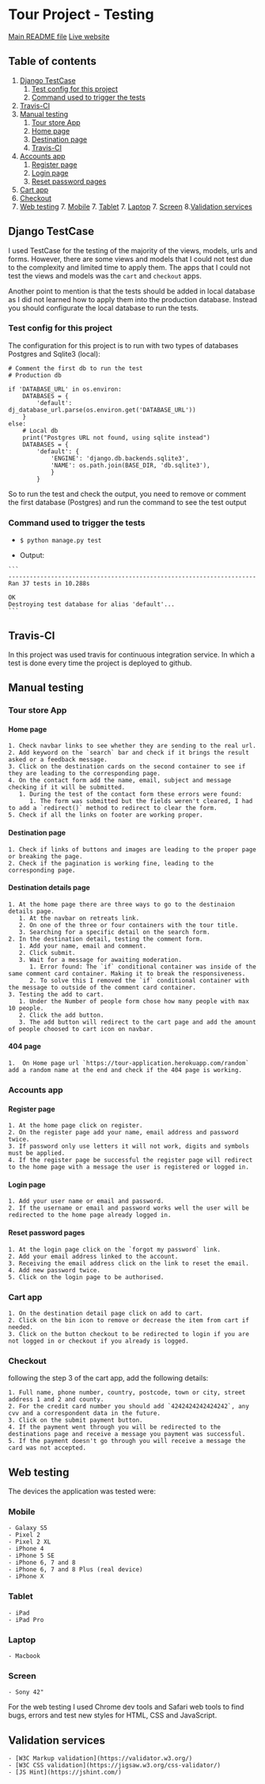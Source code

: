 # Tour Project - Testing

[Main README file](Readme.md)
[Live website](https://tour-application.herokuapp.com/)

## Table of contents

1. [Django TestCase](#Django-TestCase)
    1. [Test config for this project](#Test-config-for-this-project)
    1. [Command used to trigger the tests](#Command-used-to-trigger-the-tests)
2. [Travis-CI](#Travis-CI)
3. [Manual testing](#Manual-testing)
      1. [Tour store App](#Tour-store-App)
      1. [Home page](#Home-page)
      1. [Destination page](#Destination-page)
      1. [Travis-CI](#Travis-CI)
4. [Accounts app](#Accounts-app)
    1. [Register page](#Register-page)
    1. [Login page](#Login-page)
    1. [Reset password pages](#Reset-password-pages)
5. [Cart app](#Cart-app)
6. [Checkout](#Checkout)
7. [Web testing](#Web-testing)
    7. [Mobile](#Mobile)
    7. [Tablet](#Tablet)
    7. [Laptop](#Laptop)
    7. [Screen](#Screen)
8.[Validation services](#Validation-services)


## Django TestCase

I used TestCase for the testing of the majority of the views, models, urls and forms. However, there are some views and models that I could not test due to the complexity and limited time to apply them. The apps that I could not test the views and models was the `cart` and `checkout` apps.

Another point to mention is that the tests should be added in local database as I did not learned how to apply them into the production database.
Instead you should configurate the local database to run the tests.

### Test config for this project

The configuration for this project is to run with two types of databases Postgres and Sqlite3 (local):

```
# Comment the first db to run the test
# Production db

if 'DATABASE_URL' in os.environ:
    DATABASES = {
        'default': dj_database_url.parse(os.environ.get('DATABASE_URL'))
    }
else:
    # Local db
    print("Postgres URL not found, using sqlite instead")
    DATABASES = {
        'default': {
            'ENGINE': 'django.db.backends.sqlite3',
            'NAME': os.path.join(BASE_DIR, 'db.sqlite3'),
            }
        }
```

So to run the test and check the output, you need to remove or comment the first database (Postgres) and run the command to see the test output

### Command used to trigger the tests

   - `$ python manage.py test`

   - Output:

    ```
    ----------------------------------------------------------------------
    Ran 37 tests in 10.288s

    OK
    Destroying test database for alias 'default'...
    ```
## Travis-CI

In this project was used travis for continuous integration service. In which a test is done every time the project is deployed to github.

## Manual testing

### Tour store App

#### Home page

    1. Check navbar links to see whether they are sending to the real url.
    2. Add keyword on the `search` bar and check if it brings the result asked or a feedback message.
    3. Click on the destination cards on the second container to see if they are leading to the corresponding page.
    4. On the contact form add the name, email, subject and message checking if it will be submitted.
       1. During the test of the contact form these errors were found:
          1. The form was submitted but the fields weren't cleared, I had to add a `redirect()` method to redirect to clear the form.
    5. Check if all the links on footer are working proper.

#### Destination page

    1. Check if links of buttons and images are leading to the proper page or breaking the page.
    2. Check if the pagination is working fine, leading to the corresponding page.

#### Destination details page

    1. At the home page there are three ways to go to the destinaion details page.
       1. At the navbar on retreats link.
       2. On one of the three or four containers with the tour title.
       3. Searching for a specific detail on the search form.
    2. In the destination detail, testing the comment form.
       1. Add your name, email and comment.
       2. Click submit.
       3. Wait for a message for awaiting moderation.
          1. Error found: The `if` conditional container was inside of the same comment card container. Making it to break the responsiveness.
          2. To solve this I removed the `if` conditional container with the message to outside of the comment card container.
    3. Testing the add to cart.
       1. Under the Number of people form chose how many people with max 10 people.
       2. Click the add button.
       3. The add button will redirect to the cart page and add the amount of people choosed to cart icon on navbar.

#### 404 page

    1.  On Home page url `https://tour-application.herokuapp.com/random` add a random name at the end and check if the 404 page is working.

### Accounts app

#### Register page

    1. At the home page click on register.
    2. On the register page add your name, email address and password twice.
    3. If password only use letters it will not work, digits and symbols must be applied.
    4. If the register page be successful the register page will redirect to the home page with a message the user is registered or logged in.

#### Login page

    1. Add your user name or email and password.
    2. If the username or email and password works well the user will be redirected to the home page already logged in.

#### Reset password pages

    1. At the login page click on the `forgot my password` link.
    2. Add your email address linked to the account.
    3. Receiving the email address click on the link to reset the email.
    4. Add new password twice.
    5. Click on the login page to be authorised.

### Cart app

    1. On the destination detail page click on add to cart.
    2. Click on the bin icon to remove or decrease the item from cart if needed.
    3. Click on the button checkout to be redirected to login if you are not logged in or checkout if you already is logged.

### Checkout

 following the step 3 of the cart app, add the following details:

    1. Full name, phone number, country, postcode, town or city, street address 1 and 2 and county.
    2. For the credit card number you should add `4242424242424242`, any cvv and a correspondent data in the future.
    3. Click on the submit payment button.
    4. If the payment went through you will be redirected to the destinations page and receive a message you payment was successful.
    5. If the payment doesn't go through you will receive a message the card was not accepted.

## Web testing

The devices the application was tested were:

### Mobile

    - Galaxy S5
    - Pixel 2
    - Pixel 2 XL
    - iPhone 4
    - iPhone 5 SE
    - iPhone 6, 7 and 8
    - iPhone 6, 7 and 8 Plus (real device)
    - iPhone X

### Tablet

    - iPad
    - iPad Pro

### Laptop

    - Macbook

### Screen

    - Sony 42"

For the web testing I used Chrome dev tools and Safari web tools to find bugs, errors and test new styles for HTML, CSS and JavaScript.

## Validation services

    - [W3C Markup validation](https://validator.w3.org/)
    - [W3C CSS validation](https://jigsaw.w3.org/css-validator/)
    - [JS Hint](https://jshint.com/)

